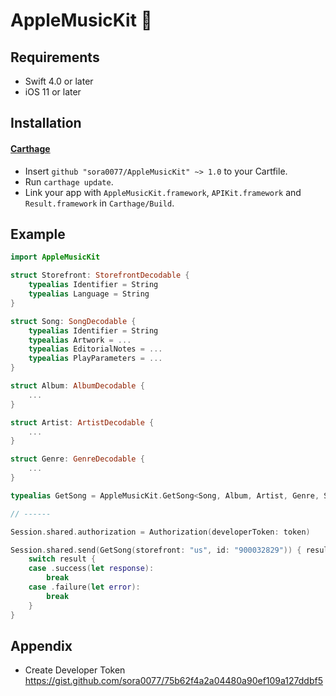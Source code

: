 # AppleMusicKit 

## Requirements
- Swift 4.0 or later
- iOS 11 or later

## Installation

#### [Carthage](https://github.com/Carthage/Carthage)

- Insert `github "sora0077/AppleMusicKit" ~> 1.0` to your Cartfile.
- Run `carthage update`.
- Link your app with `AppleMusicKit.framework`, `APIKit.framework` and `Result.framework` in `Carthage/Build`.


## Example

```swift
import AppleMusicKit

struct Storefront: StorefrontDecodable {
    typealias Identifier = String
    typealias Language = String
}

struct Song: SongDecodable {
    typealias Identifier = String
    typealias Artwork = ...
    typealias EditorialNotes = ...
    typealias PlayParameters = ...
}

struct Album: AlbumDecodable {
    ...
}

struct Artist: ArtistDecodable {
    ...
}

struct Genre: GenreDecodable {
    ...
}

typealias GetSong = AppleMusicKit.GetSong<Song, Album, Artist, Genre, Storefront>

// ------

Session.shared.authorization = Authorization(developerToken: token)

Session.shared.send(GetSong(storefront: "us", id: "900032829")) { result in
    switch result {
    case .success(let response):
        break
    case .failure(let error):
        break
    }
}

```

## Appendix

- Create Developer Token
  https://gist.github.com/sora0077/75b62f4a2a04480a90ef109a127ddbf5
